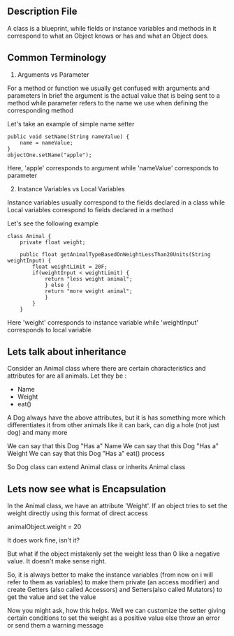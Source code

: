 ## Description File
 
A class is a blueprint, while fields or instance variables and methods in it correspond to what an Object knows or has and what an Object does.

## Common Terminology

1. Arguments vs Parameter

For a method or function we usually get confused with arguments and parameters
In brief the argument is the actual value that is being sent to a method while parameter refers to the name we use when defining the corresponding method


Let's take an example of simple name setter

	public void setName(String nameValue) {
		name = nameValue;
	}
	objectOne.setName("apple");

Here, 'apple' corresponds to argument while 'nameValue' corresponds to parameter

2. Instance Variables vs Local Variables

Instance variables usually correspond to the fields declared in a class while Local variables correspond to fields declared in a method

Let's see the following example


	class Animal {
		private float weight;
		
		public float getAnimalTypeBasedOnWeightLessThan20Units(String weightInput) {
			float weightLimit = 20F;
			if(weightInput < weightLimit) {
				return "less weight animal";
				} else {
				return "more weight animal";
				}
			}
		}


Here 'weight' corresponds to instance variable while 'weightInput' corresponds to local variable

## Lets talk about inheritance

Consider an Animal class where there are certain characteristics and attributes for are all animals. Let they be :

- Name
- Weight
- eat()

A Dog always have the above attributes, but it is has something more which differentiates it from other animals like it can bark, can dig a hole (not just dog) and many more

We can say that this Dog "Has a" Name
We can say that this Dog "Has a" Weight
We can say that this Dog "Has a" eat() process

So Dog class can extend Animal class or inherits Animal class

## Lets now see what is Encapsulation

In the Animal class, we have an attribute 'Weight'. If an object tries to set the weight directly using this format of direct access

animalObject.weight = 20

It does work fine, isn't it?

But what if the object mistakenly set the weight less than 0 like a negative value. It doesn't make sense right.
 
 So, it is always better to make the instance variables (from now on i will refer to them as variables) to make them private (an access modifier) and create Getters (also called Accessors) and Setters(also called Mutators) to get the value and set the value
 
 Now you might ask, how this helps. Well we can customize the setter giving certain conditions to set the weight as a positive value else throw an error or send them a warning message









